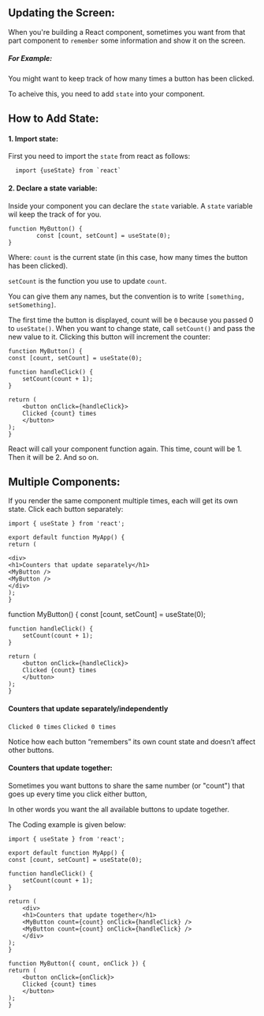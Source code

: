 ## Updating the Screen:

When you're building a React component, sometimes you want from that part component to `remember` some information and show it on the screen.

##### For Example:

You might want to keep track of how many times a button has been clicked.

To acheive this, you need to add `state` into your component.

## How to Add State:

#### 1. Import state:

First you need to import the `state` from react as follows:

      import {useState} from `react`

#### 2. Declare a state variable:

Inside your component you can declare the `state` variable. A `state` variable wil keep the track of for you.

    function MyButton() {
            const [count, setCount] = useState(0);
    }

Where:
`count` is the current state (in this case, how many times the button has been clicked).

`setCount` is the function you use to update `count`.

You can give them any names, but the convention is to write `[something, setSomething]`.

The first time the button is displayed, count will be `0` because you passed 0 to `useState()`. When you want to change state, call `setCount()` and pass the new value to it. Clicking this button will increment the counter:

    function MyButton() {
    const [count, setCount] = useState(0);

    function handleClick() {
        setCount(count + 1);
    }

    return (
        <button onClick={handleClick}>
        Clicked {count} times
        </button>
    );
    }

React will call your component function again. This time, count will be 1. Then it will be 2. And so on.

## Multiple Components:

If you render the same component multiple times, each will get its own state. Click each button separately:

    import { useState } from 'react';

    export default function MyApp() {
    return (

    <div>
    <h1>Counters that update separately</h1>
    <MyButton />
    <MyButton />
    </div>
    );
    }

function MyButton() {
const [count, setCount] = useState(0);

    function handleClick() {
        setCount(count + 1);
    }

    return (
        <button onClick={handleClick}>
        Clicked {count} times
        </button>
    );
    }

#### Counters that update separately/independently

`Clicked 0 times`
`Clicked 0 times`

Notice how each button “remembers” its own count state and doesn’t affect other buttons.

#### Counters that update together:

Sometimes you want buttons to share the same number (or "count") that goes up every time you click either button,

In other words you want the all available buttons to update together.

The Coding example is given below:

    import { useState } from 'react';

    export default function MyApp() {
    const [count, setCount] = useState(0);

    function handleClick() {
        setCount(count + 1);
    }

    return (
        <div>
        <h1>Counters that update together</h1>
        <MyButton count={count} onClick={handleClick} />
        <MyButton count={count} onClick={handleClick} />
        </div>
    );
    }

    function MyButton({ count, onClick }) {
    return (
        <button onClick={onClick}>
        Clicked {count} times
        </button>
    );
    }
